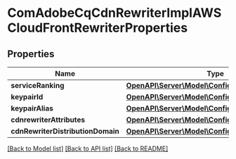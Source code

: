 # ComAdobeCqCdnRewriterImplAWSCloudFrontRewriterProperties

## Properties
Name | Type | Description | Notes
------------ | ------------- | ------------- | -------------
**serviceRanking** | [**OpenAPI\Server\Model\ConfigNodePropertyInteger**](ConfigNodePropertyInteger.md) |  | [optional] 
**keypairId** | [**OpenAPI\Server\Model\ConfigNodePropertyString**](ConfigNodePropertyString.md) |  | [optional] 
**keypairAlias** | [**OpenAPI\Server\Model\ConfigNodePropertyString**](ConfigNodePropertyString.md) |  | [optional] 
**cdnrewriterAttributes** | [**OpenAPI\Server\Model\ConfigNodePropertyArray**](ConfigNodePropertyArray.md) |  | [optional] 
**cdnRewriterDistributionDomain** | [**OpenAPI\Server\Model\ConfigNodePropertyString**](ConfigNodePropertyString.md) |  | [optional] 

[[Back to Model list]](../README.md#documentation-for-models) [[Back to API list]](../README.md#documentation-for-api-endpoints) [[Back to README]](../README.md)


